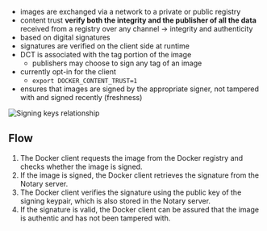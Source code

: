 - images are exchanged via a network to a private or public registry
- content trust **verify both the integrity and the publisher of all the data** received from a registry over any channel -> integrity and authenticity
- based on digital signatures
- signatures are verified on the client side at runtime
- DCT is associated with the tag portion of the image
	- publishers may choose to sign any tag of an image
- currently opt-in for the client
	- `export DOCKER_CONTENT_TRUST=1`
- ensures that images are signed by the appropriate signer, not tampered with and signed recently (freshness)

![Signing keys relationship](https://docs.docker.com/engine/security/trust/images/trust_components.png)

## Flow

1.  The Docker client requests the image from the Docker registry and checks whether the image is signed.
2.  If the image is signed, the Docker client retrieves the signature from the Notary server.
3.  The Docker client verifies the signature using the public key of the signing keypair, which is also stored in the Notary server.
4.  If the signature is valid, the Docker client can be assured that the image is authentic and has not been tampered with.